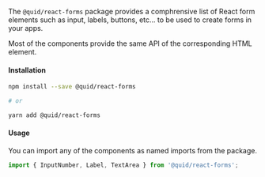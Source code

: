 The `@quid/react-forms` package provides a comphrensive list of React form elements
such as input, labels, buttons, etc... to be used to create forms in your apps.

Most of the components provide the same API of the corresponding HTML element.

#### Installation

```bash
npm install --save @quid/react-forms

# or

yarn add @quid/react-forms
```

#### Usage

You can import any of the components as named imports from the package.

```js static
import { InputNumber, Label, TextArea } from '@quid/react-forms';
```
